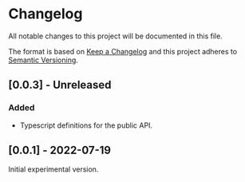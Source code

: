 # Changelog
All notable changes to this project will be documented in this file.

The format is based on [Keep a Changelog](http://keepachangelog.com/en/1.0.0/)
and this project adheres to [Semantic Versioning](http://semver.org/spec/v2.0.0.html).

## [0.0.3] - Unreleased

### Added
- Typescript definitions for the public API.

## [0.0.1] - 2022-07-19

Initial experimental version.
